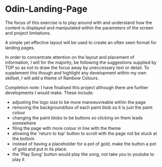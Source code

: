# Odin-Landing-Page

The focus of this exercise is to play around with and understand how the content is displayed and manipulated within the parameters of the screen and project limitations. 

A simple yet effective layout will be used to create an often seen format for landing pages.

In order to concentrate attention on the layout and placement of information, I will for the majority, be following the suggestions supplied by TOP so as not to draw the focus away by uneccessary text or detail. To supplement this though and highlight any development within my own skillset, I will add a theme of Rainbow Colours.

Completion note: I have finalised this project although there are further developments I would make. These include: 
- adjusting the logo size to be more manoeuvreable within the page
- removing the background/box of each paint blob so it is just the paint colour
- changing the paint blobs to be buttons so clicking on them leads somewhere
- filing the page with more colour in line with the theme
- allowing the 'return to top' button to scroll with the page not be stuck at the bottom
- instead of having a placeholder for a pot of gold, make the button a pot of gold and put in its place.
- the 'Play Song' button would play the song, not take you to youtube to play it


